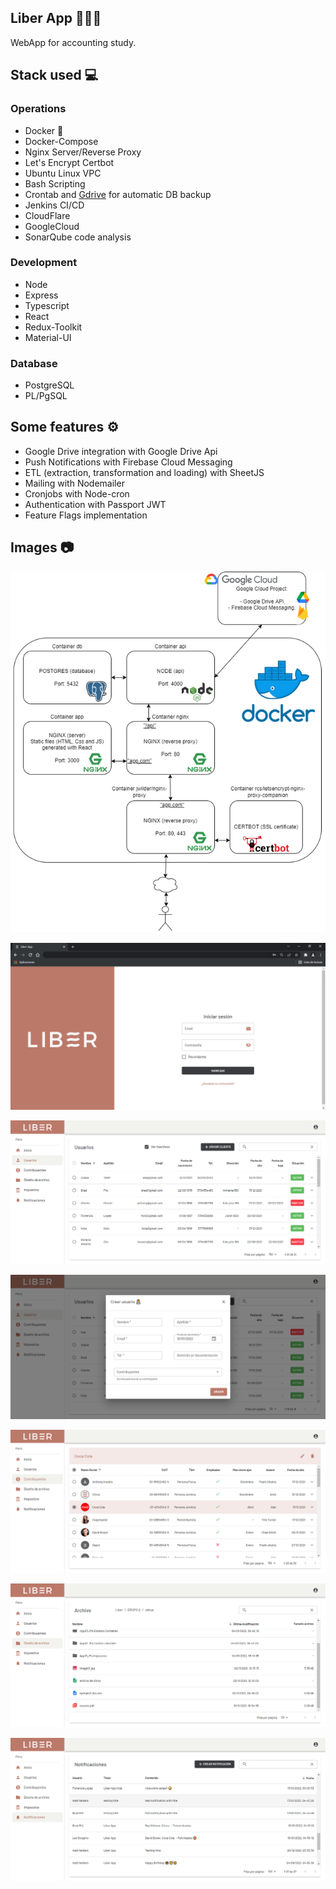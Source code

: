 ## Liber App 👨‍💼💼

WebApp for accounting study.

## Stack used 💻

### Operations

- Docker 🐳
- Docker-Compose
- Nginx Server/Reverse Proxy
- Let's Encrypt Certbot
- Ubuntu Linux VPC
- Bash Scripting
- Crontab and [Gdrive](https://github.com/prasmussen/gdrive) for automatic DB backup
- Jenkins CI/CD
- CloudFlare
- GoogleCloud
- SonarQube code analysis 

### Development

- Node
- Express
- Typescript
- React
- Redux-Toolkit
- Material-UI

### Database

- PostgreSQL
- PL/PgSQL

## Some features ⚙️

- Google Drive integration with Google Drive Api
- Push Notifications with Firebase Cloud Messaging
- ETL (extraction, transformation and loading) with SheetJS
- Mailing with Nodemailer
- Cronjobs with Node-cron
- Authentication with Passport JWT
- Feature Flags implementation

## Images 📷

![](./images/containers.prod.drawio.png)

![](./images/image0.png)

![](./images/image1.png)

![](./images/image5.png)

![](./images/image2.png)

![](./images/image3.png)

![](./images/image4.png)
